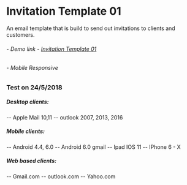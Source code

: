 # **Invitation Template 01**

An email template that is build to send out invitations to clients and customers.

###### - Demo link - [Invitation Template 01](https://demo.peterwebdev.com/Invitation_Template_01/)

###### - Mobile Responsive 

### Test on 24/5/2018
##### Desktop clients:
-- Apple Mail 10,11
-- outlook 2007, 2013, 2016
##### Mobile clients:
-- Android 4.4, 6.0
-- Android 6.0 gmail
-- Ipad IOS 11
-- IPhone 6 - X
##### Web based clients:
-- Gmail.com
-- outlook.com
-- Yahoo.com

